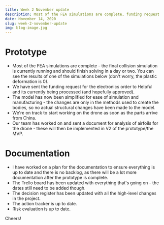 ```yaml
---
title: Week 2 November update
description: Most of the FEA simulations are complete, funding request for the electronics order to Helpful has been sent and is currently being processed. We're on track to start working on the drone as soon as the parts arrive from China.
date: November 14, 2020
slug: week-2-november-update
img: blog-image.jpg
---
```


# Prototype

- Most of the FEA simulations are complete - the final collision simulation is currently running and should finish solving in a day or two. You can see the results of one of the simulations below (don't worry, the plastic deformation is 0).
- We have sent the funding request for the electronics order to Helpful and its currently being processed (and hopefully approved).
- The model has now been simplified for ease of simulation and manufacturing - the changes are only in the methods used to create the bodies, so no actual structural changes have been made to the model.
- We're on track to start working on the drone as soon as the parts arrive from China.
- Our team has worked on and sent a document for analysis of airfoils for the drone - these will then be implemented in V2 of the prototype/the MVP.

# Documentation

- I have worked on a plan for the documentation to ensure everything is up to date and there is no backlog, as there will be a lot more documentation after the prototype is complete.
- The Trello board has been updated with everything that's going on - the dates still need to be added though.
- The decision register has been updated with all the high-level changes in the project.
- The action tracker is up to date.
- Risk evaluation is up to date.

Cheers!
